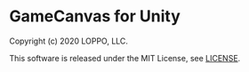 # GameCanvas for Unity
Copyright (c) 2020 LOPPO, LLC.

This software is released under the MIT License, see [LICENSE](../LICENSE).
